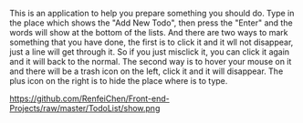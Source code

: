 This is an application to help you prepare something you should do. Type in the place which shows the "Add New Todo", then press the "Enter" and the words will show at the bottom of the lists. And there are two ways to mark something that you have done, the first is to click it and it wll not disappear, just a line will get through it. So if you just misclick it, you can click it again and it will back to the normal. The second way is to hover your mouse on it and there will be a trash icon on the left, click it and it will disappear. The plus icon on the right is to hide the place where is to type.

https://github.com/RenfeiChen/Front-end-Projects/raw/master/TodoList/show.png
